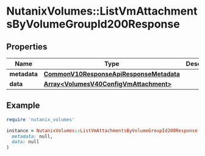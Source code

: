 # NutanixVolumes::ListVmAttachmentsByVolumeGroupId200Response

## Properties

| Name | Type | Description | Notes |
| ---- | ---- | ----------- | ----- |
| **metadata** | [**CommonV10ResponseApiResponseMetadata**](CommonV10ResponseApiResponseMetadata.md) |  | [optional] |
| **data** | [**Array&lt;VolumesV40ConfigVmAttachment&gt;**](VolumesV40ConfigVmAttachment.md) |  | [optional] |

## Example

```ruby
require 'nutanix_volumes'

instance = NutanixVolumes::ListVmAttachmentsByVolumeGroupId200Response.new(
  metadata: null,
  data: null
)
```


